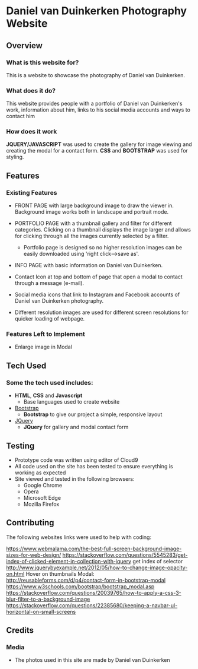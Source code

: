 # Daniel van Duinkerken Photography Website
 
## Overview
 
### What is this website for?
 
This is a website to showcase the photography of Daniel van Duinkerken.
 
### What does it do?
 
This website provides people with a portfolio of Daniel van Duinkerken's work, information about him, links to his social media accounts and ways to contact him
 
### How does it work
 
**JQUERY/JAVASCRIPT**  was used to create the gallery for image viewing and creating the modal for a contact form. **CSS** and **BOOTSTRAP** was used for styling.

## Features
 
### Existing Features
- FRONT PAGE with large background image to draw the viewer in. Background image works both in landscape and portrait mode.
- PORTFOLIO PAGE with a thumbnail gallery and filter for different categories. Clicking on a thumbnail displays the image larger and allows for clicking through all the images currently selected by a filter.
    - Portfolio page is designed so no higher resolution images can be easily downloaded using 'right click-->save as'.   

- INFO PAGE with basic information on Daniel van Duinkerken.
- Contact Icon at top and bottom of page that open a modal to contact through a message (e-mail).
- Social media icons that link to Instagram and Facebook accounts of Daniel van Duinkerken photography.
  
- Different resolution images are used for different screen resolutions for quicker loading of webpage.

### Features Left to Implement
- Enlarge image in Modal 

## Tech Used

### Some the tech used includes:
- **HTML**, **CSS** and **Javascript**
  - Base languages used to create website
- [Bootstrap](http://getbootstrap.com/)
    - **Bootstrap** to give our project a simple, responsive layout
- [JQuery](https://jquery.com)
    - **JQuery** for gallery and modal contact form


## Testing
- Prototype code was written using editor of Cloud9
- All code used on the site has been tested to ensure everything is working as expected
- Site viewed and tested in the following browsers:
  - Google Chrome
  - Opera
  - Microsoft Edge
  - Mozilla Firefox

## Contributing
The following websites links were used to help with coding:

https://www.webmalama.com/the-best-full-screen-background-image-sizes-for-web-design/ 
https://stackoverflow.com/questions/5545283/get-index-of-clicked-element-in-collection-with-jquery get index of selector
http://www.jquerybyexample.net/2012/05/how-to-change-image-opacity-on.html Hover on thumbnails
Modal: http://reusableforms.com/d/p4/contact-form-in-bootstrap-modal
https://www.w3schools.com/bootstrap/bootstrap_modal.asp
https://stackoverflow.com/questions/20039765/how-to-apply-a-css-3-blur-filter-to-a-background-image
https://stackoverflow.com/questions/22385680/keeping-a-navbar-ul-horizontal-on-small-screens


## Credits

### Media
- The photos used in this site are made by Daniel van Duinkerken


